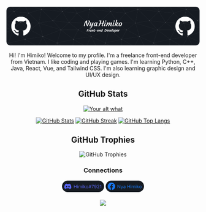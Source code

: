 ![Header Image](./header-image.png)
<div align="center">
Hi! I'm Himiko! Welcome to my profile. I'm a freelance front-end developer from Vietnam. I like coding and playing games. I'm learning Python, C++, Java, React, Vue, and Tailwind CSS. I'm also learning graphic design and UI/UX design.

## GitHub Stats
  
  [<img src="https://https://yukii-aoi.vercel.app/api/run-spotify-status" alt="Your alt what" width="350" />](LINK_TO_YOUR_ACCOUNT)
  
[![GitHub Stats](https://github-readme-stats.vercel.app/api?username=nya-himiko&show_icons=true&theme=dracula)](https://github.com/anuraghazra/github-readme-stats)
[![GitHub Streak](https://streak-stats.demolab.com/?user=nya-himiko&theme=dracula)](https://git.io/streak-stats)
[![GitHub Top Langs](https://github-readme-stats.vercel.app/api/top-langs/?username=nya-himiko&theme=dracula)](https://github.com/anuraghazra/github-readme-stats)

## GitHub Trophies
![GitHub Trophies](https://github-profile-trophy.vercel.app/?username=nya-himiko&theme=dracula&margin-w=4&margin-h=4)

  <h3>Connections</h3>
  <img src="./discord.png" height="30px" />
  <a href="#">
    <img src="./facebook.png" height="30px" />
  </a>
  <br />
  <br />
  <img src="https://visitcount.itsvg.in/api?id=nya-himiko&label=Profile%20Views&color=5&icon=7&pretty=true" />
</div>
